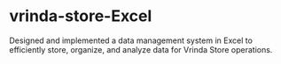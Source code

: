 # vrinda-store-Excel
Designed and implemented a data management system in Excel to efficiently store, organize, and analyze data for Vrinda Store operations.

